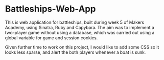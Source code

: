 Battleships-Web-App
===================

This is web application for battleships, built during week 5 of Makers Academy, using Sinatra, Ruby and Capybara. The aim was to implement a two-player game without using a database, which was carried out using a global variable for game and session cookies.

Given further time to work on this project, I would like to add some CSS so it looks less sparse, and alert the both players whenever a boat is sunk.
